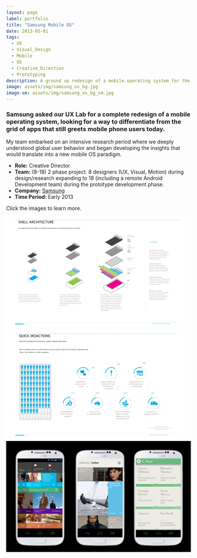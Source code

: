 ```yaml
---
layout: page
label: portfolio
title: "Samsung Mobile OS"
date: 2013-05-01
tags:
  - UX
  - Visual_Design
  - Mobile
  - OS
  - Creative_Direction
  - Prototyping
description: A ground up redesign of a mobile operating system for the largest cell phone manufacturer in the world. 
image: assets/img/samsung_os_bg.jpg
image-sm: assets/img/samsung_os_bg_sm.jpg
---
```


### Samsung asked our UX Lab for a complete redesign of a mobile operating system, looking for a way to differentiate from the grid of apps that still greets mobile phone users today.

My team embarked on an intensive research period where we deeply understood global user behavior and began developing the insights that would translate into a new mobile OS paradigm. 

+ **Role:** Creative Director
+ **Team:** (8-18) 2 phase project. 8 designers (UX, Visual, Motion) during design/research expanding to 18 (including a remote Android Development team) during the prototype development phase.
+ **Company:** [Samsung](http://www.samsung.com/us/mobile/phones/)
+ **Time Period:** Early 2013

Click the images to learn more. 

<a href="/assets/img/samsung_os_img1.jpg" data-fancybox="gallery" data-caption="Thinking through the architecture of our new OS.">
  <img src="/assets/img/samsung_os_img1.jpg" alt="" />
</a>

<a href="/assets/img/samsung_os_img2.jpg" data-fancybox="gallery" data-caption="Some of the research findings that informed our design.">
  <img src="/assets/img/samsung_os_img2.jpg" alt="" />
</a>

<a href="/assets/img/samsung_os_img3.jpg" data-fancybox="gallery" data-caption="Various proposed visual design styles. None of these were selected for the prototype.">
  <img src="/assets/img/samsung_os_img3.jpg" alt="" />
</a>